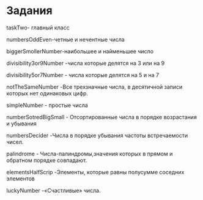 # Задания

taskTwo- главный класс

numbersOddEven-четные и нечентные числа

biggerSmollerNumber-наибольшее и найменьшее число

divisibility3or9Number -числа которые делятся на 3 или на 9 

divisibility5or7Number - числа которые делятся на 5 и на 7

notTheSameNumber -Все трехзначные числа, в десятичной записи которых нет одинаковых цифр.

simpleNumber - простые числа

numberSotredBigSmall - Отсортированные числа в порядке возрастания и убывания

numbersDecider -Числа в порядке убывания частоты встречаемости чисел.

palindrome - Числа-палиндромы,значения которых в прямом и обратном порядке совпадают.

elementsHalfScrip -Элементы, которые равны полусумме соседних элементов

luckyNumber -«Счастливые» числа.
